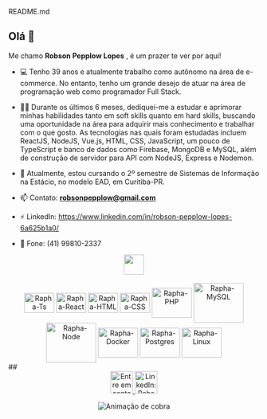 README.md

##  Olá 👋
Me chamo **Robson Pepplow Lopes** , é um prazer te ver por aqui!
- 💻 Tenho 39 anos e atualmente trabalho como autônomo na área de e-commerce. No entanto, tenho um grande desejo de atuar na área de programação web como programador Full Stack.
- 👨‍💻 Durante os últimos 6 meses, dediquei-me a estudar e aprimorar minhas habilidades tanto em soft skills quanto em hard skills, buscando uma oportunidade na área para adquirir mais conhecimento e trabalhar com o que gosto.
As tecnologias nas quais foram estudadas incluem ReactJS, NodeJS, Vue.js, HTML, CSS, JavaScript, um pouco de TypeScript e banco de dados como Firebase, MongoDB e MySQL, além de construção de servidor para API com NodeJS, Express e Nodemon.
- 🏫 Atualmente, estou cursando o 2º semestre de Sistemas de Informação na Estácio, no modelo EAD, em Curitiba-PR.

- 📫 Contato: **robsonpepplow@gmail.com**
- ⚡ LinkedIn: https://www.linkedin.com/in/robson-pepplow-lopes-6a625b1a0/ 
- 🤳 Fone: (41) 99810-2337

<div align="center">
  <a href="https://github.com/RobPepplow">
  <img height="40" width"60" src="https://user-images.githubusercontent.com/106199387/215277343-78a0a4fd-d469-4b0b-ac5e-b25906bd96c4.png"></a>
</div>

<div align="center">
  <br/>
  <img align="center" alt="Rapha-Ts" height="40" width="60" src="https://raw.githubusercontent.com/devicons/devicon/master/icons/typescript/typescript-plain .svg">
  <img align="center" alt="Rapha-React" height="40" width="60" src="https://raw.githubusercontent.com/devicons/devicon/master/icons/react/react-original .svg">
  <img align="center" alt="Rapha-HTML" height="40" width="60" src="https://raw.githubusercontent.com/devicons/devicon/master/icons/html5/html5-original .svg">
  <img align="center" alt="Rapha-CSS" height="40" width="60" src="https://raw.githubusercontent.com/devicons/devicon/master/icons/css3/css3-original .svg">
  <img align="center" alt="Rapha-PHP" height="60" width="80" src="https://cdn.jsdelivr.net/gh/devicons/devicon/icons/php/php-plain .svg">
  <img align="center" alt="Rapha-MySQL" height="80" width="100" src="https://cdn.jsdelivr.net/gh/devicons/devicon/icons/mysql/mysql-original -wordmark.svg">
  <img align="center" alt="Rapha-Node" height="80" width="100" src="https://cdn.jsdelivr.net/gh/devicons/devicon/icons/nodejs/nodejs-original -wordmark.svg" />
  <img align="center" alt="Rapha-Docker" height="60" width="80" src="https://cdn.jsdelivr.net/gh/devicons/devicon/icons/docker/docker-original -wordmark.svg" />
  <img align="center" alt="Rapha-Postgres" height="60" width="80" src="https://cdn.jsdelivr.net/gh/devicons/devicon/icons/postgresql/postgresql-original -wordmark.svg" />
  <img align="center" alt="Rapha-Linux" height="60" width="80" src="https://cdn.jsdelivr.net/gh/devicons/devicon/icons/linux/linux-original .svg" />
</div>
##
<br/>
<div align="center" display="flex">
<a href = "mailto:robsonpepplow@gmail.com"><img height="45" width="45" alt="Entre em contato: robsonpepplow@gmail.com" src="https:// cdn-icons-png.flaticon.com/512/9051/9051851.png" target="_blank">   </a>
<a href="https://www.linkedin.com/in/RobsonPepplow" target="_blank"><img height="45" width="45" alt="LinkedIn: RobsonPepplow" src="https:/ /cdn-icons-png.flaticon.com/512/3536/3536505.png" target="_blank">   </a>
  
  ![ Animação de cobra ](https://github.com/RobsonPepplow/RobsonPepplow/blob/output/github-contribution-grid-snake.svg)
  
</div>
